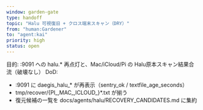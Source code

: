```yaml
---
window: garden-gate
type: handoff
topic: "Halu 可視復旧 + クロス端末スキャン（DRY）"
from: "human:Gardener"
to: "agent:kai"
priority: high
status: open
---
```

目的: :9091 への halu.* 再点灯と、Mac/iCloud/Pi の Halu原本スキャン結果合流（破壊なし）
DoD:
- :9091 に daegis_halu_* が再表示（sentry_ok / textfile_age_seconds）
- tmp/recover/{PI_,MAC_,ICLOUD_}*.txt が揃う
- 復元候補の一覧を docs/agents/halu/RECOVERY_CANDIDATES.md に集約
